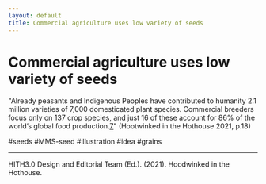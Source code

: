 ```yaml
---
layout: default
title: Commercial agriculture uses low variety of seeds
---
```

# Commercial agriculture uses low variety of seeds
"Already peasants and Indigenous Peoples have contributed to humanity 2.1 million varieties of 7,000 domesticated plant species. Commercial breeders focus only on 137 crop species, and just 16 of these account for 86% of the world’s global food production.[7]" (Hootwinked in the Hothouse 2021, p.18)



[7]: https://www.etcgroup.org/sites/www.etcgroup.org/files/files/etc-whowillfeedus-english-webshare.pdf


#seeds #MMS-seed #illustration #idea #grains
______

HITH3.0 Design and Editorial Team (Ed.). (2021). Hoodwinked in the Hothouse.